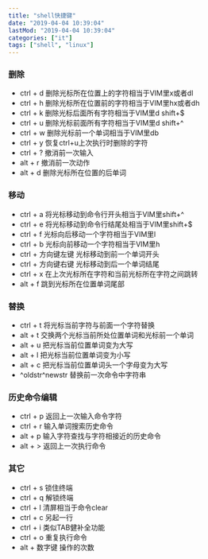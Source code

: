```yaml
---
title: "shell快捷键"
date: "2019-04-04 10:39:04"
lastMod: "2019-04-04 10:39:04"
categories: ["it"]
tags: ["shell", "linux"]
---
```


### 删除
- ctrl + d      删除光标所在位置上的字符相当于VIM里x或者dl
- ctrl + h      删除光标所在位置前的字符相当于VIM里hx或者dh
- ctrl + k      删除光标后面所有字符相当于VIM里d shift+$
- ctrl + u      删除光标前面所有字符相当于VIM里d shift+^
- ctrl + w      删除光标前一个单词相当于VIM里db
- ctrl + y      恢复ctrl+u上次执行时删除的字符
- ctrl + ?      撤消前一次输入
- alt  + r      撤消前一次动作
- alt  + d     删除光标所在位置的后单词

### 移动
- ctrl + a      将光标移动到命令行开头相当于VIM里shift+^
- ctrl + e      将光标移动到命令行结尾处相当于VIM里shift+$
- ctrl + f      光标向后移动一个字符相当于VIM里l
- ctrl + b      光标向前移动一个字符相当于VIM里h
- ctrl + 方向键左键    光标移动到前一个单词开头
- ctrl + 方向键右键    光标移动到后一个单词结尾
- ctrl + x       在上次光标所在字符和当前光标所在字符之间跳转
- alt  + f      跳到光标所在位置单词尾部

### 替换
- ctrl + t       将光标当前字符与前面一个字符替换
- alt  + t     交换两个光标当前所处位置单词和光标前一个单词
- alt  + u     把光标当前位置单词变为大写
- alt  + l      把光标当前位置单词变为小写
- alt  + c      把光标当前位置单词头一个字母变为大写
- ^oldstr^newstr    替换前一次命令中字符串   

### 历史命令编辑
- ctrl + p   返回上一次输入命令字符
- ctrl + r       输入单词搜索历史命令
- alt  + p     输入字符查找与字符相接近的历史命令
- alt  + >     返回上一次执行命令

### 其它
- ctrl + s      锁住终端
- ctrl + q      解锁终端
- ctrl + l        清屏相当于命令clear
- ctrl + c       另起一行
- ctrl + i       类似TAB健补全功能
- ctrl + o      重复执行命令
- alt  + 数字键  操作的次数